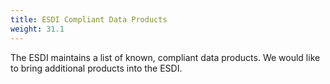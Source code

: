 ```yaml
---
title: ESDI Compliant Data Products
weight: 31.1
---
```


The ESDI maintains a list of known, compliant data products. We would like to bring additional products into the ESDI.
